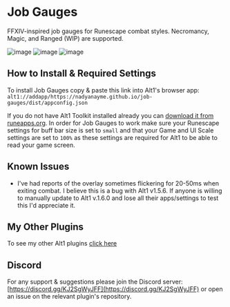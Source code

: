 # Job Gauges
 FFXIV-inspired job gauges for Runescape combat styles. Necromancy, Magic, and Ranged (WIP) are supported.

 ![image](https://github.com/user-attachments/assets/38830cfa-0b29-4d6e-8a0d-1e88eaab5dec)
 ![image](https://github.com/user-attachments/assets/53332356-ecf7-48a7-bf99-f76b1bfed3c9)
![image](https://github.com/user-attachments/assets/8e708882-7a5a-4970-8bcd-c4b3412c9e3f)

 ## How to Install & Required Settings

To install Job Gauges copy & paste this link into Alt1's browser app:
`alt1://addapp/https://nadyanayme.github.io/job-gauges/dist/appconfig.json`

If you do not have Alt1 Toolkit installed already you can [download it from runeapps.org](https://runeapps.org/alt1). In order for Job Gauges to work make sure your Runescape settings for buff bar size is set to `small` and that your Game and UI Scale settings are set to `100%` as these settings are required for Alt1 to be able to read your game screen.

## Known Issues

- I've had reports of the overlay sometimes flickering for 20-50ms when exiting combat. I believe this is a bug with Alt1 v1.5.6. If anyone is willing to manually update to Alt1 v.1.6.0 and lose all their apps/settings to test this I'd appreciate it.

## My Other Plugins

To see my other Alt1 plugins [click here](https://github.com/NadyaNayme/NyusPluginDirectory)

## Discord

For any support & suggestions please join the Discord server: [https://discord.gg/KJ2SgWyJFF](https://discord.gg/KJ2SgWyJFF) or open an issue on the relevant plugin's repository.
